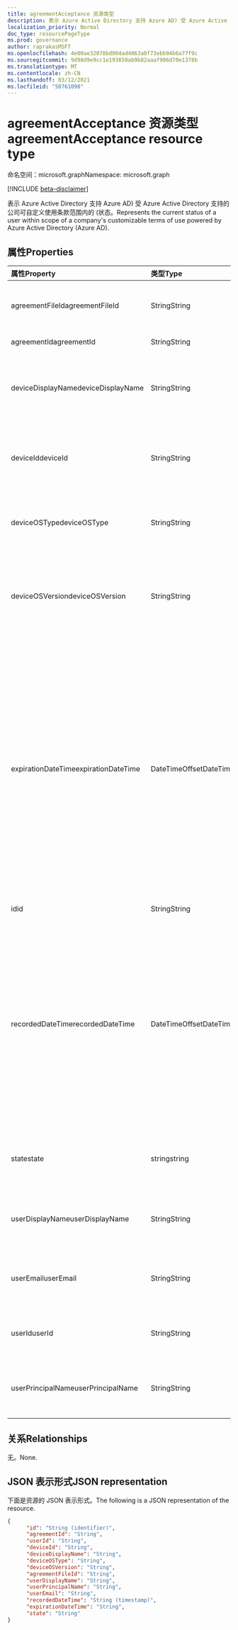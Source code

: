 ```yaml
---
title: agreementAcceptance 资源类型
description: 表示 Azure Active Directory 支持 Azure AD) 受 Azure Active Directory 支持的公司可自定义使用条款范围内的 (状态。
localization_priority: Normal
doc_type: resourcePageType
ms.prod: governance
author: raprakasMSFT
ms.openlocfilehash: 4e00ae32078bd004ad4063a0f73ebb94b6a77f9c
ms.sourcegitcommit: 9d98d9e9cc1e193850ab9b82aaaf906d70e1378b
ms.translationtype: MT
ms.contentlocale: zh-CN
ms.lasthandoff: 03/12/2021
ms.locfileid: "50761098"
---
```

# <a name="agreementacceptance-resource-type"></a><span data-ttu-id="4392c-103">agreementAcceptance 资源类型</span><span class="sxs-lookup"><span data-stu-id="4392c-103">agreementAcceptance resource type</span></span>

<span data-ttu-id="4392c-104">命名空间：microsoft.graph</span><span class="sxs-lookup"><span data-stu-id="4392c-104">Namespace: microsoft.graph</span></span>

[!INCLUDE [beta-disclaimer](../../includes/beta-disclaimer.md)]

<span data-ttu-id="4392c-105">表示 Azure Active Directory 支持 Azure AD) 受 Azure Active Directory 支持的公司可自定义使用条款范围内的 (状态。</span><span class="sxs-lookup"><span data-stu-id="4392c-105">Represents the current status of a user within scope of a company's customizable terms of use powered by Azure Active Directory (Azure AD).</span></span>

<!--
## Methods

| Method       | Return Type | Description |
|:-------------|:------------|:------------|
| [Get agreementAcceptance](../api/agreementacceptance-get.md) | [agreementAcceptance](agreementacceptance.md) | Read properties and relationships of agreementAcceptance object. |
| [Update](../api/agreementacceptance-update.md) | [agreementAcceptance](agreementacceptance.md) | Update an **agreementAcceptance** object. |
| [Delete](../api/agreementacceptance-delete.md) | None | Delete an **agreementAcceptance** object. |
-->

## <a name="properties"></a><span data-ttu-id="4392c-106">属性</span><span class="sxs-lookup"><span data-stu-id="4392c-106">Properties</span></span>
| <span data-ttu-id="4392c-107">属性</span><span class="sxs-lookup"><span data-stu-id="4392c-107">Property</span></span>     | <span data-ttu-id="4392c-108">类型</span><span class="sxs-lookup"><span data-stu-id="4392c-108">Type</span></span>        | <span data-ttu-id="4392c-109">说明</span><span class="sxs-lookup"><span data-stu-id="4392c-109">Description</span></span> |
|:-------------|:------------|:------------|
|<span data-ttu-id="4392c-110">agreementFileId</span><span class="sxs-lookup"><span data-stu-id="4392c-110">agreementFileId</span></span>|<span data-ttu-id="4392c-111">String</span><span class="sxs-lookup"><span data-stu-id="4392c-111">String</span></span>|<span data-ttu-id="4392c-112">用户接受的协议文件的 ID。</span><span class="sxs-lookup"><span data-stu-id="4392c-112">ID of the agreement file accepted by the user.</span></span>|
|<span data-ttu-id="4392c-113">agreementId</span><span class="sxs-lookup"><span data-stu-id="4392c-113">agreementId</span></span>|<span data-ttu-id="4392c-114">String</span><span class="sxs-lookup"><span data-stu-id="4392c-114">String</span></span>|<span data-ttu-id="4392c-115">协议的 ID。</span><span class="sxs-lookup"><span data-stu-id="4392c-115">ID of the agreement.</span></span>|
|<span data-ttu-id="4392c-116">deviceDisplayName</span><span class="sxs-lookup"><span data-stu-id="4392c-116">deviceDisplayName</span></span>|<span data-ttu-id="4392c-117">String</span><span class="sxs-lookup"><span data-stu-id="4392c-117">String</span></span>|<span data-ttu-id="4392c-118">用于显示名称协议的设备的设备组。</span><span class="sxs-lookup"><span data-stu-id="4392c-118">The display name of the device used for accepting the agreement.</span></span>|
|<span data-ttu-id="4392c-119">deviceId</span><span class="sxs-lookup"><span data-stu-id="4392c-119">deviceId</span></span>|<span data-ttu-id="4392c-120">String</span><span class="sxs-lookup"><span data-stu-id="4392c-120">String</span></span>|<span data-ttu-id="4392c-121">用于接受协议的设备的唯一标识符。</span><span class="sxs-lookup"><span data-stu-id="4392c-121">The unique identifier of the device used for accepting the agreement.</span></span>|
|<span data-ttu-id="4392c-122">deviceOSType</span><span class="sxs-lookup"><span data-stu-id="4392c-122">deviceOSType</span></span>|<span data-ttu-id="4392c-123">String</span><span class="sxs-lookup"><span data-stu-id="4392c-123">String</span></span>|<span data-ttu-id="4392c-124">用于接受协议的操作系统。</span><span class="sxs-lookup"><span data-stu-id="4392c-124">The operating system used for accepting the agreement.</span></span>|
|<span data-ttu-id="4392c-125">deviceOSVersion</span><span class="sxs-lookup"><span data-stu-id="4392c-125">deviceOSVersion</span></span>|<span data-ttu-id="4392c-126">String</span><span class="sxs-lookup"><span data-stu-id="4392c-126">String</span></span>|<span data-ttu-id="4392c-127">用于接受协议的设备的操作系统版本。</span><span class="sxs-lookup"><span data-stu-id="4392c-127">The operating system version of the device used for accepting the agreement.</span></span>    |
|<span data-ttu-id="4392c-128">expirationDateTime</span><span class="sxs-lookup"><span data-stu-id="4392c-128">expirationDateTime</span></span>|<span data-ttu-id="4392c-129">DateTimeOffset</span><span class="sxs-lookup"><span data-stu-id="4392c-129">DateTimeOffset</span></span>|<span data-ttu-id="4392c-130">接受的到期日期时间。</span><span class="sxs-lookup"><span data-stu-id="4392c-130">The expiration date time of the acceptance.</span></span> <span data-ttu-id="4392c-131">时间戳类型表示采用 ISO 8601 格式的日期和时间信息，始终采用 UTC 时区。</span><span class="sxs-lookup"><span data-stu-id="4392c-131">The Timestamp type represents date and time information using ISO 8601 format and is always in UTC time.</span></span> <span data-ttu-id="4392c-132">例如，2014 年 1 月 1 日午夜 UTC 为 `2014-01-01T00:00:00Z`</span><span class="sxs-lookup"><span data-stu-id="4392c-132">For example, midnight UTC on Jan 1, 2014 is `2014-01-01T00:00:00Z`</span></span>|
|<span data-ttu-id="4392c-133">id</span><span class="sxs-lookup"><span data-stu-id="4392c-133">id</span></span>|<span data-ttu-id="4392c-134">String</span><span class="sxs-lookup"><span data-stu-id="4392c-134">String</span></span>| <span data-ttu-id="4392c-135">只读。</span><span class="sxs-lookup"><span data-stu-id="4392c-135">Read-only.</span></span>|
|<span data-ttu-id="4392c-136">recordedDateTime</span><span class="sxs-lookup"><span data-stu-id="4392c-136">recordedDateTime</span></span>|<span data-ttu-id="4392c-137">DateTimeOffset</span><span class="sxs-lookup"><span data-stu-id="4392c-137">DateTimeOffset</span></span>|<span data-ttu-id="4392c-138">时间戳类型表示采用 ISO 8601 格式的日期和时间信息，始终采用 UTC 时区。</span><span class="sxs-lookup"><span data-stu-id="4392c-138">The Timestamp type represents date and time information using ISO 8601 format and is always in UTC time.</span></span> <span data-ttu-id="4392c-139">例如，2014 年 1 月 1 日午夜 UTC 为 `2014-01-01T00:00:00Z`</span><span class="sxs-lookup"><span data-stu-id="4392c-139">For example, midnight UTC on Jan 1, 2014 is `2014-01-01T00:00:00Z`</span></span>|
|<span data-ttu-id="4392c-140">state</span><span class="sxs-lookup"><span data-stu-id="4392c-140">state</span></span>|<span data-ttu-id="4392c-141">string</span><span class="sxs-lookup"><span data-stu-id="4392c-141">string</span></span>| <span data-ttu-id="4392c-142">可取值为：`accepted`、`declined`。</span><span class="sxs-lookup"><span data-stu-id="4392c-142">Possible values are: `accepted`, `declined`.</span></span>|
|<span data-ttu-id="4392c-143">userDisplayName</span><span class="sxs-lookup"><span data-stu-id="4392c-143">userDisplayName</span></span>|<span data-ttu-id="4392c-144">String</span><span class="sxs-lookup"><span data-stu-id="4392c-144">String</span></span>|<span data-ttu-id="4392c-145">记录接受时用户的显示名称。</span><span class="sxs-lookup"><span data-stu-id="4392c-145">Display name of the user when the acceptance was recorded.</span></span>|
|<span data-ttu-id="4392c-146">userEmail</span><span class="sxs-lookup"><span data-stu-id="4392c-146">userEmail</span></span>|<span data-ttu-id="4392c-147">String</span><span class="sxs-lookup"><span data-stu-id="4392c-147">String</span></span>|<span data-ttu-id="4392c-148">记录接受时用户的电子邮件。</span><span class="sxs-lookup"><span data-stu-id="4392c-148">Email of the user when the acceptance was recorded.</span></span>|
|<span data-ttu-id="4392c-149">userId</span><span class="sxs-lookup"><span data-stu-id="4392c-149">userId</span></span>|<span data-ttu-id="4392c-150">String</span><span class="sxs-lookup"><span data-stu-id="4392c-150">String</span></span>|<span data-ttu-id="4392c-151">接受该协议的用户的 ID。</span><span class="sxs-lookup"><span data-stu-id="4392c-151">ID of the user who accepted the agreement.</span></span>|
|<span data-ttu-id="4392c-152">userPrincipalName</span><span class="sxs-lookup"><span data-stu-id="4392c-152">userPrincipalName</span></span>|<span data-ttu-id="4392c-153">String</span><span class="sxs-lookup"><span data-stu-id="4392c-153">String</span></span>|<span data-ttu-id="4392c-154">记录接受时用户的 UPN。</span><span class="sxs-lookup"><span data-stu-id="4392c-154">UPN of the user when the acceptance was recorded.</span></span>|

## <a name="relationships"></a><span data-ttu-id="4392c-155">关系</span><span class="sxs-lookup"><span data-stu-id="4392c-155">Relationships</span></span>
<span data-ttu-id="4392c-156">无。</span><span class="sxs-lookup"><span data-stu-id="4392c-156">None.</span></span>


## <a name="json-representation"></a><span data-ttu-id="4392c-157">JSON 表示形式</span><span class="sxs-lookup"><span data-stu-id="4392c-157">JSON representation</span></span>

<span data-ttu-id="4392c-158">下面是资源的 JSON 表示形式。</span><span class="sxs-lookup"><span data-stu-id="4392c-158">The following is a JSON representation of the resource.</span></span>

<!-- {
  "blockType": "resource",
  "optionalProperties": [

  ],
  "@odata.type": "microsoft.graph.agreementAcceptance"
}-->

```json
{
      "id": "String (identifier)",
      "agreementId": "String",
      "userId": "String",
      "deviceId": "String",
      "deviceDisplayName": "String",
      "deviceOSType": "String",
      "deviceOSVersion": "String",
      "agreementFileId": "String",
      "userDisplayName": "String",
      "userPrincipalName": "String",
      "userEmail": "String",
      "recordedDateTime": "String (timestamp)",
      "expirationDateTime": "String",
      "state": "String"
}
```

<!-- uuid: 8fcb5dbc-d5aa-4681-8e31-b001d5168d79
2015-10-25 14:57:30 UTC -->
<!--
{
  "type": "#page.annotation",
  "description": "agreementAcceptance resource",
  "keywords": "",
  "section": "documentation",
  "tocPath": "",
  "suppressions": []
}
-->


